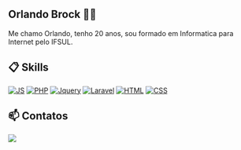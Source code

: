 ## Orlando Brock 🧑‍💻

Me chamo Orlando, tenho 20 anos, sou formado em Informatica para Internet pelo IFSUL.

## 📋 Skills
[![JS](https://img.shields.io/badge/JavaScript-F7DF1E?style=for-the-badge&logo=javascript&logoColor=black)]()
[![PHP](https://img.shields.io/badge/PHP-777BB4?style=for-the-badge&logo=php&logoColor=white)]()
[![Jquery](https://img.shields.io/badge/jQuery-0769AD?style=for-the-badge&logo=jquery&logoColor=white)]()
[![Laravel](https://img.shields.io/badge/Laravel-FF2D20?style=for-the-badge&logo=laravel&logoColor=white)]()
[![HTML](https://img.shields.io/badge/HTML5-E34F26?style=for-the-badge&logo=html5&logoColor=white)]()
[![CSS](https://img.shields.io/badge/CSS-239120?&style=for-the-badge&logo=css3&logoColor=white)]()

## 📫 Contatos
<a href="mailto:orlandobroock@hotmail.com"><img src="https://img.shields.io/badge/Microsoft_Outlook-0078D4?style=for-the-badge&logo=microsoft-outlook&logoColor=white"/></a>

